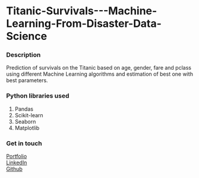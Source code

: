 # Titanic-Survivals---Machine-Learning-From-Disaster-Data-Science
### Description
Prediction of survivals on the Titanic based on age, gender, fare and pclass using different Machine Learning algorithms and estimation of best one with best parameters.

### Python libraries used

1. Pandas
2. Scikit-learn
3. Seaborn
4. Matplotlib


### Get in touch
<a href =  "aniketsinha06.github.io">Portfolio</a></br>
<a href =  "https://www.linkedin.com/in/aniket-sinha">LinkedIn</a></br>
<a href =  "github.com/aniketsinha06">Github</a></br>
